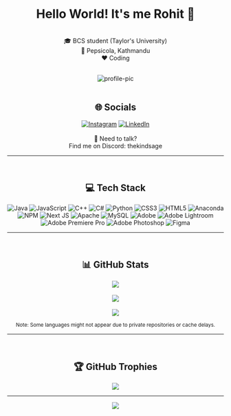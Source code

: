 <h1 align="center"> Hello World! It's me Rohit 👋 </h1>

<div align="center">
<br>
🎓 BCS student (Taylor's University)<br>
📍 Pepsicola, Kathmandu<br>
❤️ Coding<br><br>

<img src="https://github.com/user-attachments/assets/b5902115-a0d5-4542-9185-28083502888c" alt="profile-pic" /><br><br>

</div>

<h2 align="center"> 🌐 Socials </h2>
<div align="center">

[![Instagram](https://img.shields.io/badge/Instagram-%23E4405F.svg?logo=Instagram&logoColor=white)](https://instagram.com/the_kind_sage)
[![LinkedIn](https://img.shields.io/badge/LinkedIn-%230077B5.svg?logo=linkedin&logoColor=white)](https://linkedin.com/in/royal-rohit-chand) <br>
<br>
💬 Need to talk?<br>
Find me on Discord: thekindsage


</div>

---
<br>
<h2 align="center"> 💻 Tech Stack </h2>
<div align="center">

![Java](https://img.shields.io/badge/java-%23ED8B00.svg?style=for-the-badge&logo=openjdk&logoColor=white)
![JavaScript](https://img.shields.io/badge/javascript-%23323330.svg?style=for-the-badge&logo=javascript&logoColor=%23F7DF1E)
![C++](https://img.shields.io/badge/c++-%2300599C.svg?style=for-the-badge&logo=c%2B%2B&logoColor=white)
![C#](https://img.shields.io/badge/c%23-%23239120.svg?style=for-the-badge&logo=csharp&logoColor=white)
![Python](https://img.shields.io/badge/python-3670A0?style=for-the-badge&logo=python&logoColor=ffdd54)
![CSS3](https://img.shields.io/badge/css3-%231572B6.svg?style=for-the-badge&logo=css3&logoColor=white)
![HTML5](https://img.shields.io/badge/html5-%23E34F26.svg?style=for-the-badge&logo=html5&logoColor=white)
![Anaconda](https://img.shields.io/badge/Anaconda-%2344A833.svg?style=for-the-badge&logo=anaconda&logoColor=white)
![NPM](https://img.shields.io/badge/NPM-%23CB3837.svg?style=for-the-badge&logo=npm&logoColor=white)
![Next JS](https://img.shields.io/badge/Next-black?style=for-the-badge&logo=next.js&logoColor=white)
![Apache](https://img.shields.io/badge/apache-%23D42029.svg?style=for-the-badge&logo=apache&logoColor=white)
![MySQL](https://img.shields.io/badge/mysql-4479A1.svg?style=for-the-badge&logo=mysql&logoColor=white)
![Adobe](https://img.shields.io/badge/adobe-%23FF0000.svg?style=for-the-badge&logo=adobe&logoColor=white)
![Adobe Lightroom](https://img.shields.io/badge/Adobe%20Lightroom-31A8FF.svg?style=for-the-badge&logo=Adobe%20Lightroom&logoColor=white)
![Adobe Premiere Pro](https://img.shields.io/badge/Adobe%20Premiere%20Pro-9999FF.svg?style=for-the-badge&logo=Adobe%20Premiere%20Pro&logoColor=white)
![Adobe Photoshop](https://img.shields.io/badge/adobe%20photoshop-%2331A8FF.svg?style=for-the-badge&logo=adobe%20photoshop&logoColor=white)
![Figma](https://img.shields.io/badge/figma-%23F24E1E.svg?style=for-the-badge&logo=figma&logoColor=white)

</div>

---
<br>
<h2 align="center"> 📊 GitHub Stats </h2>
<div align="center">

![](https://github-readme-stats.vercel.app/api?username=The-Kind-Sage&theme=dark&hide_border=false&include_all_commits=true&count_private=true)<br/> <br>
![](https://nirzak-streak-stats.vercel.app/?user=The-Kind-Sage&theme=dark&hide_border=false)<br/> <br>
![](https://github-readme-stats.vercel.app/api/top-langs/?username=The-Kind-Sage&theme=dark&hide_border=false&include_all_commits=true&count_private=true&layout=compact)

<sub>Note: Some languages might not appear due to private repositories or cache delays.</sub>

</div>

---
<br>
<h2 align="center"> 🏆 GitHub Trophies </h2>
<div align="center">

![](https://github-profile-trophy.vercel.app/?username=The-Kind-Sage&theme=radical&no-frame=false&no-bg=true&margin-w=4)

</div>

---

<div align="center">

[![](https://visitcount.itsvg.in/api?id=The-Kind-Sage&icon=0&color=0)](https://visitcount.itsvg.in)

</div>
